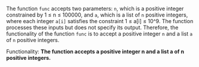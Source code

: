 The function `func` accepts two parameters: `n`, which is a positive integer constrained by 1 ≤ n ≤ 100000, and `a`, which is a list of `n` positive integers, where each integer `a[i]` satisfies the constraint 1 ≤ a[i] ≤ 10^9. The function processes these inputs but does not specify its output. Therefore, the functionality of the function `func` is to accept a positive integer `n` and a list `a` of `n` positive integers. 

Functionality: **The function accepts a positive integer n and a list a of n positive integers.**